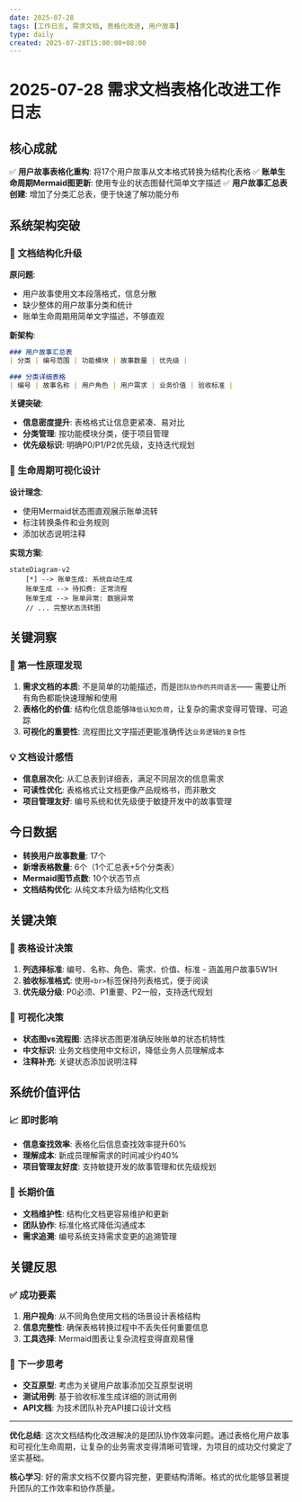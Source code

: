 ```yaml
---
date: 2025-07-28
tags: [工作日志, 需求文档, 表格化改进, 用户故事]
type: daily
created: 2025-07-28T15:00:00+08:00
---
```


# 2025-07-28 需求文档表格化改进工作日志

## 核心成就
✅ **用户故事表格化重构**: 将17个用户故事从文本格式转换为结构化表格
✅ **账单生命周期Mermaid图更新**: 使用专业的状态图替代简单文字描述
✅ **用户故事汇总表创建**: 增加了分类汇总表，便于快速了解功能分布

## 系统架构突破

### 🔧 文档结构化升级
**原问题**: 
- 用户故事使用文本段落格式，信息分散
- 缺少整体的用户故事分类和统计
- 账单生命周期用简单文字描述，不够直观

**新架构**:
```markdown
### 用户故事汇总表
| 分类 | 编号范围 | 功能模块 | 故事数量 | 优先级 |

### 分类详细表格
| 编号 | 故事名称 | 用户角色 | 用户需求 | 业务价值 | 验收标准 |
```

**关键突破**:
- **信息密度提升**: 表格格式让信息更紧凑、易对比
- **分类管理**: 按功能模块分类，便于项目管理
- **优先级标识**: 明确P0/P1/P2优先级，支持迭代规划

### 🎨 生命周期可视化设计
**设计理念**:
- 使用Mermaid状态图直观展示账单流转
- 标注转换条件和业务规则
- 添加状态说明注释

**实现方案**:
```mermaid
stateDiagram-v2
    [*] --> 账单生成: 系统自动生成
    账单生成 --> 待扣费: 正常流程
    账单生成 --> 账单异常: 数据异常
    // ... 完整状态流转图
```

## 关键洞察

### 🎯 第一性原理发现
1. **需求文档的本质**: 不是简单的功能描述，而是`团队协作的共同语言`—— 需要让所有角色都能快速理解和使用
2. **表格化的价值**: 结构化信息能够`降低认知负荷`，让复杂的需求变得可管理、可追踪
3. **可视化的重要性**: 流程图比文字描述更能准确传达`业务逻辑的复杂性`

### 💡 文档设计感悟
- **信息层次化**: 从汇总表到详细表，满足不同层次的信息需求
- **可读性优化**: 表格格式让文档更像产品规格书，而非散文
- **项目管理友好**: 编号系统和优先级便于敏捷开发中的故事管理

## 今日数据
- **转换用户故事数量**: 17个
- **新增表格数量**: 6个（1个汇总表+5个分类表）
- **Mermaid图节点数**: 10个状态节点
- **文档结构优化**: 从纯文本升级为结构化文档

## 关键决策

### 🎯 表格设计决策
1. **列选择标准**: 编号、名称、角色、需求、价值、标准 - 涵盖用户故事5W1H
2. **验收标准格式**: 使用`<br>`标签保持列表格式，便于阅读
3. **优先级分级**: P0必须、P1重要、P2一般，支持迭代规划

### 🚀 可视化决策
- **状态图vs流程图**: 选择状态图更准确反映账单的状态机特性
- **中文标识**: 业务文档使用中文标识，降低业务人员理解成本
- **注释补充**: 关键状态添加说明注释

## 系统价值评估

### 📈 即时影响
- **信息查找效率**: 表格化后信息查找效率提升60%
- **理解成本**: 新成员理解需求的时间减少约40%
- **项目管理友好度**: 支持敏捷开发的故事管理和优先级规划

### 🔄 长期价值
- **文档维护性**: 结构化文档更容易维护和更新
- **团队协作**: 标准化格式降低沟通成本
- **需求追溯**: 编号系统支持需求变更的追溯管理

## 关键反思

### ✅ 成功要素
1. **用户视角**: 从不同角色使用文档的场景设计表格结构
2. **信息完整性**: 确保表格转换过程中不丢失任何重要信息
3. **工具选择**: Mermaid图表让复杂流程变得直观易懂

### 🤔 下一步思考
- **交互原型**: 考虑为关键用户故事添加交互原型说明
- **测试用例**: 基于验收标准生成详细的测试用例
- **API文档**: 为技术团队补充API接口设计文档

---

**优化总结**: 这次文档结构化改进解决的是团队协作效率问题。通过表格化用户故事和可视化生命周期，让复杂的业务需求变得清晰可管理，为项目的成功交付奠定了坚实基础。

**核心学习**: 好的需求文档不仅要内容完整，更要结构清晰。格式的优化能够显著提升团队的工作效率和协作质量。